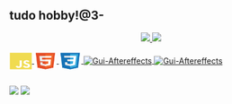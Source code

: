 ## tudo hobby!@3-
<div align="center">
  <a href="https://github.com/guuuri">
  <img height="180em" src="https://github-readme-stats.vercel.app/api?username=guuuri&show_icons=true&theme=radical&include_all_commits=true&count_private=true"/>
  <img height="180em" src="https://github-readme-stats.vercel.app/api/top-langs/?username=guuuri&layout=compact&langs_count=7&theme=radical"/>
</div>
  <div style="display: inline_block"><br>
  <img align="center" alt="Gui-Js" height="30" width="40" src="https://raw.githubusercontent.com/devicons/devicon/master/icons/javascript/javascript-plain.svg">
     <img align="center" alt="Gui-HTML" height="30" width="40" src="https://raw.githubusercontent.com/devicons/devicon/master/icons/html5/html5-original.svg">
    <img align="center" alt="Gui-CSS" height="30" width="40" src="https://raw.githubusercontent.com/devicons/devicon/master/icons/css3/css3-original.svg">
<img align="center" alt="Gui-Aftereffects" height="30" width="40" src="https://cdn.jsdelivr.net/gh/devicons/devicon/icons/aftereffects/aftereffects-original.svg">
    <img align="center" alt="Gui-Aftereffects" height="30" width="40" src="https://cdn.jsdelivr.net/gh/devicons/devicon/icons/photoshop/photoshop-line.svg">
          

  
  ##
  <div> 
  <a href="https://www.youtube.com/channel/UCnFHzpErR4KsPyjM0ilSvQA" target="_blank"><img src="https://img.shields.io/badge/YouTube-FF0000?style=for-the-badge&logo=youtube&logoColor=white" target="_blank"></a>
  <a href="https://www.instagram.com/fw.guuiii/" target="_blank"><img src="https://img.shields.io/badge/-Instagram-%23E4405F?style=for-the-badge&logo=instagram&logoColor=white" target="_blank"></a>
</div>
 
</div>

  
